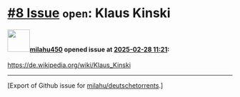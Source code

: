 # [\#8 Issue](https://github.com/milahu/deutschetorrents/issues/8) `open`: Klaus Kinski

#### <img src="https://avatars.githubusercontent.com/u/195635798?u=eef9f47ef034c33b2c4d7136a0be384aee38f81f&v=4" width="50">[milahu450](https://github.com/milahu450) opened issue at [2025-02-28 11:21](https://github.com/milahu/deutschetorrents/issues/8):

<https://de.wikipedia.org/wiki/Klaus_Kinski>

------------------------------------------------------------------------

\[Export of Github issue for
[milahu/deutschetorrents](https://github.com/milahu/deutschetorrents).\]
